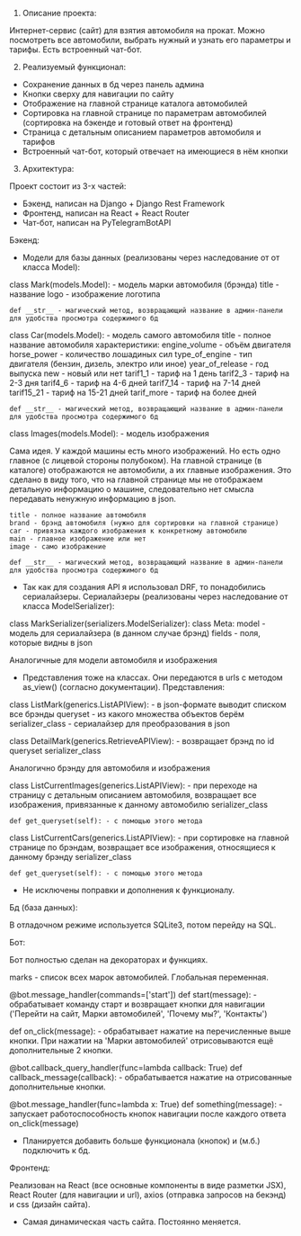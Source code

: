 1) Описание проекта:

Интернет-сервис (сайт) для взятия автомобиля на прокат. Можно посмотреть все автомобили, выбрать нужный и узнать его параметры и тарифы. Есть встроенный чат-бот.


2) Реализуемый функционал:

- Сохранение данных в бд через панель админа
- Кнопки сверху для навигации по сайту
- Отображение на главной странице каталога автомобилей
- Сортировка на главной странице по параметрам автомобилей (сортировка на бэкенде и готовый ответ на фронтенд)
- Страница с детальным описанием параметров автомобиля и тарифов
- Встроенный чат-бот, который отвечает на имеющиеся в нём кнопки


3) Архитектура:

Проект состоит из 3-x частей:
- Бэкенд, написан на Django + Django Rest Framework
- Фронтенд, написан на React + React Router
- Чат-бот, написан на PyTelegramBotAPI


Бэкенд:

- Модели для базы данных (реализованы через наследование от от класса Model):

class Mark(models.Model): - модель марки автомобиля (брэнда)
    title - название
    logo  - изображение логотипа

    def __str__ - магический метод, возвращающий название в админ-панели для удобства просмотра содержимого бд

class Car(models.Model): - модель самого автомобиля
    title - полное название автомобиля
    характеристики:
    engine_volume - объём двигателя
    horse_power - количество лошадиных сил
    type_of_engine - тип двигателя (бензин, дизель, электро или иное)
    year_of_release - год выпуска
    new - новый или нет
    tarif1_1 - тариф на 1 день
    tarif2_3 - тариф на 2-3 дня
    tarif4_6 - тариф на 4-6 дней
    tarif7_14 - тариф на 7-14 дней
    tarif15_21 - тариф на 15-21 дней 
    tarif_more - тариф на более дней

    def __str__ - магический метод, возвращающий название в админ-панели для удобства просмотра содержимого бд
        
class Images(models.Model): - модель изображения

Сама идея. У каждой машины есть много изображений. Но есть одно главное (с лицевой стороны полубоком). На главной странице (в каталоге) отображаются не автомобили, а их главные изображения. Это сделано в виду того, что на главной странице мы не отображаем детальную информацию о машине, следовательно нет смысла передавать ненужную информацию в json.

    title - полное название автомобиля
    brand - брэнд автомобиля (нужно для сортировки на главной странице)
    car - привязка каждого изображения к конкретному автомобилю
    main - главное изображение или нет
    image - само изображение

    def __str__ - магический метод, возвращающий название в админ-панели для удобства просмотра содержимого бд

- Так как для создания API я использовал DRF, то понадобились сериалайзеры.
Сериалайзеры (реализованы через наследование от класса ModelSerializer):

class MarkSerializer(serializers.ModelSerializer):
    class Meta:
        model - модель для сериалайзера (в данном случае брэнд)
        fields - поля, которые видны в json

Аналогичные для модели автомобиля и изображения

- Представления тоже на классах. Они передаются в urls с методом as_view() (согласно документации).
Представления:

class ListMark(generics.ListAPIView): - в json-формате выводит списком все брэнды
    queryset - из какого множества объектов берём
    serializer_class - сериалайзер для преобразования в json

class DetailMark(generics.RetrieveAPIView): - возвращает брэнд по id
    queryset
    serializer_class

Аналогично брэнду для автомобиля и изображения

class ListCurrentImages(generics.ListAPIView): - при переходе на страницу с детальным описанием автомобиля, возвращает все изображения, привязанные к данному автомобилю
    serializer_class

    def get_queryset(self): - с помощью этого метода

class ListCurrentCars(generics.ListAPIView): - при сортировке на главной странице по брэндам, возвращает все изображения, относящиеся к данному брэнду
    serializer_class

    def get_queryset(self): - с помощью этого метода

* Не исключены поправки и дополнения к функционалу.


Бд (база данных):

В отладочном режиме используется SQLite3, потом перейду на SQL.


Бот:

Бот полностью сделан на декораторах и функциях.

marks - список всех марок автомобилей. Глобальная переменная.

@bot.message_handler(commands=['start'])
def start(message): - обрабатывает команду старт и возвращает кнопки для навигации ('Перейти на сайт, Марки автомобилей', 'Почему мы?', 'Контакты')

def on_click(message): - обрабатывает нажатие на перечисленные выше кнопки. При нажатии на 'Марки автомобилей' отрисовываются ещё дополнительные 2 кнопки.

@bot.callback_query_handler(func=lambda callback: True)
def callback_message(callback): - обрабатывается нажатие на отрисованные дополнительные кнопки.

@bot.message_handler(func=lambda x: True)
def something(message): - запускает работоспособность кнопок навигации после каждого ответа
    on_click(message) 

* Планируется добавить больше функционала (кнопок) и (м.б.) подключить к бд.


Фронтенд:

Реализован на React (все основные компоненты в виде разметки JSX), React Router (для навигации и url), axios (отправка запросов на бекэнд) и css (дизайн сайта).

* Самая динамическая часть сайта. Постоянно меняется.




